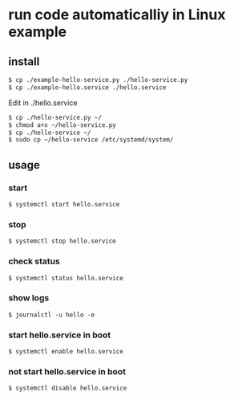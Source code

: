 # run code automaticalliy in Linux example


## install

```bash
$ cp ./example-hello-service.py ./hello-service.py
$ cp ./example-hello.service ./hello.service
```
Edit <username> in ./hello.service

```bash
$ cp ./hello-service.py ~/
$ chmod a+x ~/hello-service.py
$ cp ./hello-service ~/
$ sudo cp ~/hello-service /etc/systemd/system/
```


## usage

### start
`$ systemctl start hello.service`

### stop
`$ systemctl stop hello.service`

### check status
`$ systemctl status hello.service`

### show logs
`$ journalctl -u hello -e`

### start hello.service in boot
`$ systemctl enable hello.service`

### not start hello.service in boot
`$ systemctl disable hello.service`
